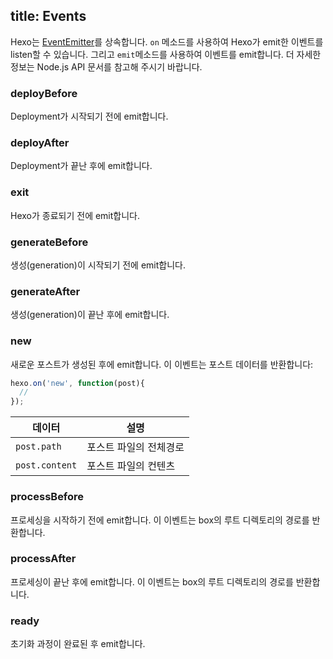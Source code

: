 title: Events
---
Hexo는 [EventEmitter]를 상속합니다. `on` 메소드를 사용하여 Hexo가 emit한 이벤트를 listen할 수 있습니다. 그리고 `emit`메소드를 사용하여 이벤트를 emit합니다. 더 자세한 정보는 Node.js API 문서를 참고해 주시기 바랍니다.

### deployBefore

Deployment가 시작되기 전에 emit합니다.

### deployAfter

Deployment가 끝난 후에 emit합니다.

### exit

Hexo가 종료되기 전에 emit합니다.

### generateBefore

생성(generation)이 시작되기 전에 emit합니다.

### generateAfter

생성(generation)이 끝난 후에 emit합니다.

### new

새로운 포스트가 생성된 후에 emit합니다. 이 이벤트는 포스트 데이터를 반환합니다:

``` js
hexo.on('new', function(post){
  //
});
```

데이터 | 설명
--- | ---
`post.path` | 포스트 파일의 전체경로
`post.content` | 포스트 파일의 컨텐츠

### processBefore

프로세싱을 시작하기 전에 emit합니다. 이 이벤트는 box의 루트 디렉토리의 경로를 반환합니다.

### processAfter

프로세싱이 끝난 후에 emit합니다. 이 이벤트는 box의 루트 디렉토리의 경로를 반환합니다.

### ready

초기화 과정이 완료된 후 emit합니다.

[EventEmitter]: http://nodejs.org/api/events.html

